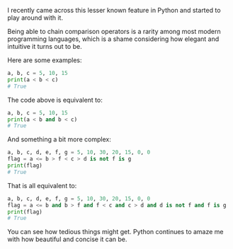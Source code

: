 I recently came across this lesser known feature in Python
and started to play around with it. 

Being able to chain comparison operators is a rarity among most modern
programming languages, which is a shame considering how elegant and intuitive it turns
out to be. 

Here are some examples:

```Python
a, b, c = 5, 10, 15
print(a < b < c)
# True
```
The code above is equivalent to:

```Python
a, b, c = 5, 10, 15
print(a < b and b < c) 
# True
```
And something a bit more complex:

```Python
a, b, c, d, e, f, g = 5, 10, 30, 20, 15, 0, 0
flag = a <= b > f < c > d is not f is g
print(flag)
# True
```
That is all equivalent to:

```Python
a, b, c, d, e, f, g = 5, 10, 30, 20, 15, 0, 0
flag = a <= b and b > f and f < c and c > d and d is not f and f is g
print(flag)
# True
```

You can see how tedious things might get. Python continues to amaze me
with how beautiful and concise it can be.

